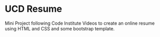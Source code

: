# UCD Resume

Mini Project following Code Institute Videos to create an online resume using HTML and CSS and some bootstrap template.